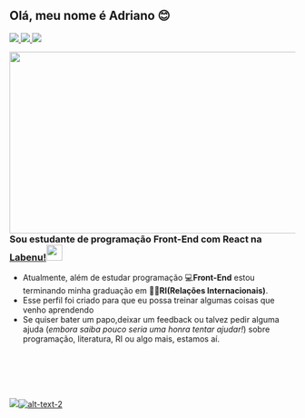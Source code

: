 ## Olá, meu nome é Adriano :blush:

<a href="https://www.linkedin.com/in/adriano-p-de-araujo-0776ab19b/" title="Linkedin" target="_blank"> <img src="https://img.shields.io/badge/Araujo-%230077B5.svg?&style=for-the-badge&logo=linkedin&logoColor=white" > </a> <a href="mailto:araujo_ir@yahoo.com?subject=Questions&body=Write here if you have questions" title="Email" target="_blank">
 <img src="https://img.shields.io/badge/Araujo-D14836?&style=for-the-badge&logo=gmail&logoColor=white">
</a> <a href="https://api.whatsapp.com/send?phone=5521976925686"><img src="https://img.shields.io/badge/WHATSAPP-25D366?&style=for-the-badge&logo=whatsapp&logoColor=white"></a>


<img align="right" src="https://i1.wp.com/tellymix.co.uk/wp-content/uploads/2016/10/bake-off-fire-RICHARD-AYOADE.jpg?fit=1280%2C720&ssl=1" width="520" height="320">



### Sou estudante de programação Front-End com React na [Labenu!](https://www.labenu.com.br/)<img src="https://uploads-ssl.webflow.com/5e790d30d198385b09366d8f/5efbb5055f2478ba2bc322d0_icone_gif.gif" width="28"> 

<div align="left">
<ul>
 <li>Atualmente, além de estudar programação 💻<b>Front-End</b> estou terminando minha graduação em 👨‍🎓<b>RI(Relações Internacionais)</b>.</li>
 <li>Esse perfil foi criado para que eu possa treinar algumas coisas que venho aprendendo</li>
 <li>Se quiser bater um papo,deixar um feedback ou talvez pedir alguma ajuda (<i>embora saiba pouco seria uma honra tentar ajudar!</i>) sobre programação, literatura, RI ou algo mais, estamos aí.</li>
</ul>
</div>
<br>
<br>
<br>
<br>

![](https://github-readme-stats.vercel.app/api?username=Pereira-Araujo&show_icons=true&theme=tokyonight)[![alt-text-2](https://github-readme-stats.vercel.app/api/top-langs/?username=Pereira-Araujo)](https://github.com/Pereira-Araujo/github-readme-stats)



